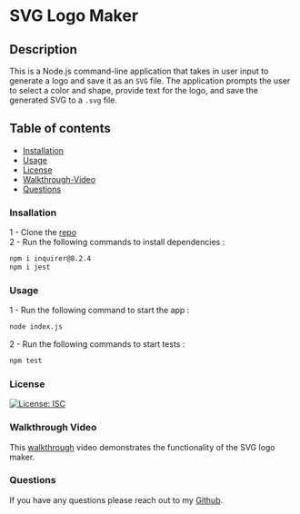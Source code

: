 # SVG Logo Maker

## Description

This is a Node.js command-line application that takes in user input to generate a logo and save it as an `SVG` file. The application prompts the user to select a color and shape, provide text for the logo, and save the generated SVG to a `.svg` file.

## Table of contents

  * [Installation](#Installation)
  * [Usage](#Usage)
  * [License](#License)
  * [Walkthrough-Video](#Walkthrough-Video)
  * [Questions](#Questions)

### Insallation

  1 - Clone the [repo](https://github.com/hmd-asg/SVG-Generator) <br>
  2 - Run the following commands to install dependencies :

```md
npm i inquirer@8.2.4
npm i jest
```

### Usage

1 - Run the following command to start the app :
```md
node index.js
```
2 - Run the following commands to start tests :

```md
npm test
```

### License

[![License: ISC](https://img.shields.io/badge/License-ISC-blue.svg)](https://opensource.org/licenses/ISC)

### Walkthrough Video

This [walkthrough](https://drive.google.com/file/d/11fWFx81VTsQVr1rN7xZ8s1gjYfaAP6Ql/view?usp=sharing) video demonstrates the functionality of the SVG logo maker.

### Questions

If you have any questions please reach out to my [Github](https://github.com/hmd-asg). 

